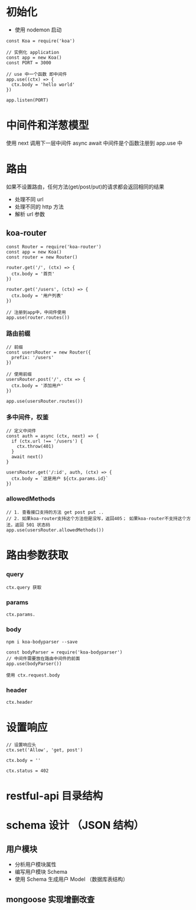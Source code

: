 # 初始化
- 使用 nodemon 启动
```
const Koa = require('koa')

// 实例化 application
const app = new Koa()
const PORT = 3000

// use 中一个函数 即中间件
app.use((ctx) => {
  ctx.body = 'hello world'
})

app.listen(PORT)
```

# 中间件和洋葱模型
使用 next 调用下一层中间件 async await
中间件是个函数注册到 app.use 中

# 路由
如果不设置路由，任何方法(get/post/put)的请求都会返回相同的结果
- 处理不同 url
- 处理不同的 http 方法
- 解析 url 参数

## koa-router
```
const Router = require('koa-router')
const app = new Koa()
const router = new Router()

router.get('/', (ctx) => {
  ctx.body = '首页'
})

router.get('/users', (ctx) => {
  ctx.body = '用户列表'
})

// 注册到app中，中间件使用
app.use(router.routes())
```
### 路由前缀
```
// 前缀
const usersRouter = new Router({
  prefix: '/users'
})

// 使用前缀
usersRouter.post('/', ctx => {
  ctx.body = '添加用户'
})

app.use(usersRouter.routes())
```
### 多中间件，权鉴
```
// 定义中间件
const auth = async (ctx, next) => {
  if (ctx.url !== '/users') {
    ctx.throw(401)
  }
  await next()
}

usersRouter.get('/:id', auth, (ctx) => {
  ctx.body = `这是用户 ${ctx.params.id}`
})
```

### allowedMethods
```
// 1. 查看接口支持的方法 get post put ..
// 2. 如果koa-router支持这个方法但是没写，返回405； 如果koa-router不支持这个方法，返回 501 状态码
app.use(usersRouter.allowedMethods())
```

# 路由参数获取
### query
```
ctx.query 获取
```

### params
```
ctx.params.
```

### body
```
npm i koa-bodyparser --save

const bodyParser = require('koa-bodyparser')
// 中间件需要放在路由中间件的前面
app.use(bodyParser())

使用 ctx.request.body
```

### header
```
ctx.header
```

# 设置响应
```
// 设置响应头
ctx.set('Allow', 'get, post')

ctx.body = ''

ctx.status = 402
```

# restful-api 目录结构




# schema 设计 （JSON 结构）
## 用户模块

- 分析用户模块属性
- 编写用户模块 Schema
- 使用 Schema 生成用户 Model （数据库表结构）

## mongoose 实现增删改查
